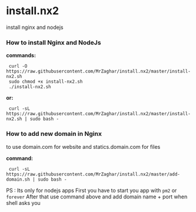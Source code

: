 # install.nx2
install nginx and nodejs

### How to install Nginx and NodeJs

**commands:**

```
 curl -O https://raw.githubusercontent.com/MrZaghar/install.nx2/master/install-nx2.sh
 sudo chmod +x install-nx2.sh
 ./install-nx2.sh
```
**or:**
```
 curl -sL https://raw.githubusercontent.com/MrZaghar/install.nx2/master/install-nx2.sh | sudo bash -
```

### How to add new domain in Nginx
to use domain.com for website and statics.domain.com for files

**command:**
```
 curl -sL https://raw.githubusercontent.com/MrZaghar/install.nx2/master/add-domain.sh | sudo bash -
```
PS : Its only for nodejs apps
First you have to start you app with ``` pm2 ``` or ``` forever ```
After that use command above and add domain name + port when shell asks you
